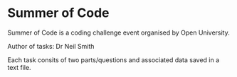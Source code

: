 # Summer of Code

Summer of Code is a coding challenge event organised by Open University.

Author of tasks:
  Dr Neil Smith
  

Each task consits of two parts/questions and associated data saved in a text file. 
